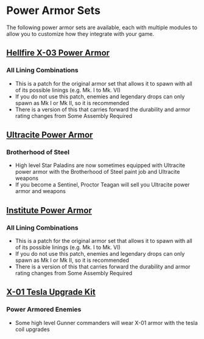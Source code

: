 # Power Armor Sets

The following power armor sets are available, each with multiple modules to allow you to customize how they integrate with your game.

## [Hellfire X-03 Power Armor](https://www.nexusmods.com/fallout4/mods/26251)
### All Lining Combinations
* This is a patch for the original armor set that allows it to spawn with all of its possible linings (e.g. Mk. I to Mk. VI)
* If you do not use this patch, enemies and legendary drops can only spawn as Mk I or Mk II, so it is recommended
* There is a version of this that carries forward the durability and armor rating changes from Some Assembly Required

## [Ultracite Power Armor](https://www.nexusmods.com/fallout4/mods/44804)
### Brotherhood of Steel
* High level Star Paladins are now sometimes equipped with Ultracite power armor with the Brotherhood of Steel paint job and Ultracite weapons
* If you become a Sentinel, Proctor Teagan will sell you Ultracite power armor and weapons

## [Institute Power Armor](https://www.nexusmods.com/fallout4/mods/18315)
### All Lining Combinations
* This is a patch for the original armor set that allows it to spawn with all of its possible linings (e.g. Mk. I to Mk. VI)
* If you do not use this patch, enemies and legendary drops can only spawn as Mk I or Mk II, so it is recommended
* There is a version of this that carries forward the durability and armor rating changes from Some Assembly Required

## [X-01 Tesla Upgrade Kit](https://www.nexusmods.com/fallout4/mods/27125)
### Power Armored Enemies
* Some high level Gunner commanders will wear X-01 armor with the tesla coil upgrades